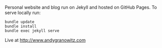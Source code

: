 Personal website and blog run on Jekyll and hosted on GitHub Pages. To serve locally run:

    bundle update
    bundle install
    bundle exec jekyll serve

Live at <http://www.andygranowitz.com>
